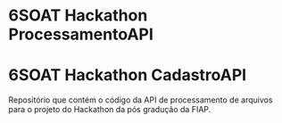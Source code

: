 # 6SOAT Hackathon ProcessamentoAPI
# 6SOAT Hackathon CadastroAPI
Repositório que contém o código da API de processamento de arquivos para o projeto do Hackathon da pós gradução da FIAP.
